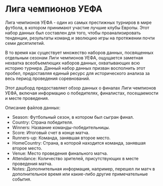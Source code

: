 # Лига чемпионов УЕФА
Лига чемпионов УЕФА - один из самых престижных турниров в мире футбола, в котором принимают участие лучшие клубы Европы. Этот набор данных был составлен для того, чтобы проанализировать тенденции, результаты команд и эволюцию игры на протяжении почти семи десятилетий.

В то время как существует множество наборов данных, посвященных отдельным сезонам Лиги чемпионов УЕФА, ощущается заметная нехватка всеобъемлющих наборов данных, охватывающих всю историю турнира. Данный набор данных призван восполнить этот пробел, предоставляя единый ресурс для исторического анализа за весь период проведения соревнований.

Этот дашборд предоставляет обзор данных о финалах Лиги чемпионов УЕФА, включая информацию о победителях, финалистах, посещаемости и месте проведения.

Описание файлов данных:
+ Season: Футбольный сезон, в котором был сыгран финал.
+ Country: Страна победителя.
+ Winners: Название команды-победительницы.
+ Score: Итоговый счет в конце матча.
+ Runners-up: Команда, занявшая второе место.
+ HomeCountry: Страна, в которой находится команда, занявшая второе место.
+ Venue: Место проведения финального матча.
+ Attendance: Количество зрителей, присутствующих в месте проведения матча.
+ Notes: Дополнительная информация, например, перешел ли матч в дополнительное время или какие-либо другие примечательные события.
